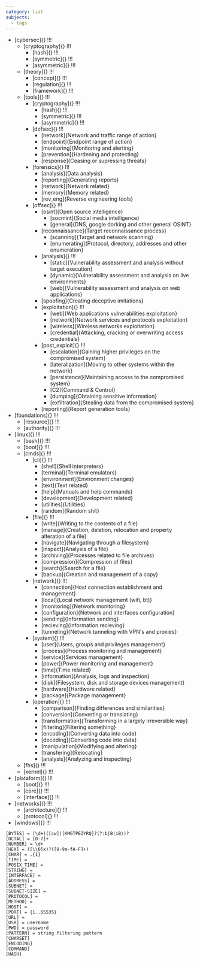 ```yaml
---
category: list
subjects:
  - tags
---
```

-  [cybersec]{} !!!
	- [cryptography]{} !!!
		- [hash]{} !!!
		- [symmetric]{} !!!
		- [asymmetric]{} !!!
	- [theory]{} !!!
		- [concept]{} !!!
		- [regulation]{} !!!
		- [framework]{} !!!
	- [tools]{} !!!
		- [cryptography]{} !!!
			- [hash]{} !!!
			- [symmetric]{} !!!
			- [asymmetric]{} !!!
		- [defsec]{} !!!
			- [network]{Network and traffic range of action}
			- [endpoint]{Endpoint range of action}
			- [monitoring]{Monitoring and alerting}
			- [prevention]{Hardening and protecting}
			- [response]{Ceasing or supressing threats}
		- [forensics]{} !!!
			- [analysis]{Data analysis}
			- [reporting]{Generating reports}
			- [network]{Network related}
			- [memory]{Memory related}
			- [rev_eng]{Reverse engineering tools}
		- [offsec]{} !!!
			- [osint]{Open source intelligence}
				- [socmint]{Social media intelligence}
				- [general]{DNS, google dorking and other general OSINT}
			- [reconnaissance]{Target reconnaissance process}
				- [scanning]{Target and network scanning}
				- [enumerating]{Protocol, directory, addresses and other enumeration}
			- [analysis]{} !!!
				- [static]{Vulnerability assessment and analysis without target execution}
				- [dynamic]{Vulnerability assessment and analysis on live environments}
				- [web]{Vulnerability assessment and analysis on web applications}
			- [spoofing]{Creating deceptive imitations}
			- [exploitation]{} !!!
				- [web]{Web applications vulnerabilities exploitation}
				- [network]{Network services and protocols exploitation}
				- [wireless]{Wireless networks exploitation}
				- [credential]{Attacking, cracking or overwriting access credentials}
			- [post_exploit]{} !!!
				- [escalation]{Gaining higher privileges on the compromised system}
				- [lateralization]{Moving to other systems within the network}
				- [persistence]{Maintaining access to the compromised system}
				- [C2]{Command & Control}
				- [dumping]{Obtaining sensitive information}
				- [exfiltration]{Stealing data from the compromised system}
			- [reporting]{Report generation tools}
-  [foundations]{} !!!
	- [resource]{} !!!
	- [authority]{} !!!
- [linux]{} !!!
	- [bash]{} !!!
	- [boot]{} !!!
	- [cmds]{} !!!
		- [cli]{} !!!
			- [shell]{Shell interpreters}
			- [terminal]{Terminal emulators}
			- [environment]{Environment changes}
			- [text]{Text related}
			- [help]{Manuals and help commands}
			- [development]{Development related}
			- [utilities]{Utilities}
			- [random]{Random shit}
		- [file]{} !!!
			- [write]{Writing to the contents of a file}
			- [manage]{Creation, deletion, relocation and property alteration of a file}
			- [navigate]{Navigating through a filesystem}
			- [inspect]{Analysis of a file}
			- [archiving]{Processes related to file archives}
			- [compression]{Compression of files}
			- [search]{Search for a file}
			- [backup]{Creation and management of a copy}
		- [network]{} !!!
			- [connection]{Host connection establishment and management}
			- [local]{Local network management (wifi, bt)}
			- [monitoring]{Network monitoring}
			- [configuration]{Network and interfaces configuration}
			- [sending]{Information sending}
			- [recieving]{Information recieving}
			- [tunneling]{Network tunneling with VPN's and proxies}
		- [system]{} !!!
			- [user]{Users, groups and privileges management}
			- [process]{Process monitoring and management}
			- [service]{Services management}
			- [power]{Power monitoring and management}
			- [time]{Time related}
			- [information]{Analysis, logs and inspection}
			- [disk]{Filesystem, disk and storage devices management}
			- [hardware]{Hardware related}
			- [package]{Package management}
		- [operation]{} !!!
			- [comparison]{Finding differences and similarities}
			- [conversion]{Converting or translating}
			- [transformation]{Transforming in a largely irreversible way}
			- [filtering]{Filtering something}
			- [encoding]{Converting data into code}
			- [decoding]{Converting code into data}
			- [manipulation]{Modifying and altering}
			- [transfering]{Relocating}
			- [analysis]{Analyzing and inspecting}
	- [fhs]{} !!!
	- [kernel]{} !!!
- [plataform]{} !!!
	- [boot]{} !!!
	- [core]{} !!!
	- [interface]{} !!!
- [networks]{} !!!
	- [architecture]{} !!!
	- [protocol]{} !!!
- [windows]{} !!!


```
[BYTES] = (\d+)([cw]|[KMGTPEZYRQ]?(?:b|B|iB))?
[OCTAL] = [0-7]+
[NUMBER] = \d+
[HEX] = ([\\0]x)?([0-9a-fA-F]+)
[CHAR] = .{1}
[TIME] = 
[POSIX_TIME] = 
[STRING] = 
[INTERFACE] = 
[ADDRESS] = 
[SUBNET] = 
[SUBNET-SIZE] = 
[PROTOCOL] = 
[METHOD] = 
[HOST] = 
[PORT] = {1..65535}
[URL] = 
[USR] = username
[PWD] = password
[PATTERN] = string filtering pattern
[CHARSET]
[ENCODING]
[COMMAND]
[HASH]
```
